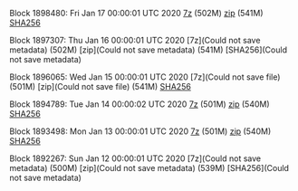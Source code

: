 Block 1898480: Fri Jan 17 00:00:01 UTC 2020 [7z]() (502M) [zip]() (541M) [SHA256]()

Block 1897307: Thu Jan 16 00:00:01 UTC 2020 [7z](Could not save metadata) (502M) [zip](Could not save metadata) (541M) [SHA256](Could not save metadata)

Block 1896065: Wed Jan 15 00:00:01 UTC 2020 [7z](Could not save file) (501M) [zip](Could not save file) (541M) [SHA256]()

Block 1894789: Tue Jan 14 00:00:02 UTC 2020 [7z](https://transfer.sh/yNW4W/bootstrap.dat.20200114.7z) (501M) [zip](https://transfer.sh/MVyDM/bootstrap.dat.20200114.zip) (540M) [SHA256](https://transfer.sh/uQWpX/sha256.txt)

Block 1893498: Mon Jan 13 00:00:01 UTC 2020 [7z]() (501M) [zip]() (540M) [SHA256]()

Block 1892267: Sun Jan 12 00:00:01 UTC 2020 [7z](Could not save metadata) (500M) [zip](Could not save metadata) (539M) [SHA256](Could not save metadata)
